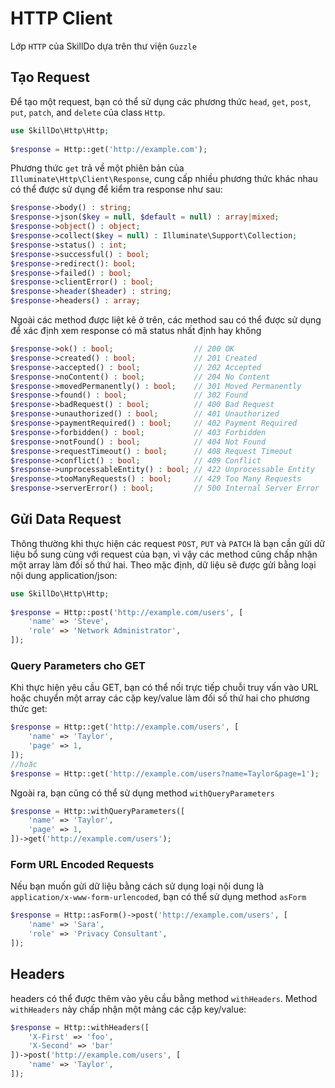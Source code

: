 # HTTP Client
Lớp `HTTP` của SkillDo dựa trên thư viện `Guzzle`
## Tạo Request
Để tạo một request, bạn có thể sử dụng các phương thức `head`, `get`, `post`, `put`, `patch`, and `delete` của class `Http`.
```php
use SkillDo\Http\Http;
 
$response = Http::get('http://example.com');
```

Phương thức `get` trả về một phiên bản của `Illuminate\Http\Client\Response`, 
cung cấp nhiều phương thức khác nhau có thể được sử dụng để kiểm tra response như sau:
```php
$response->body() : string;
$response->json($key = null, $default = null) : array|mixed;
$response->object() : object;
$response->collect($key = null) : Illuminate\Support\Collection;
$response->status() : int;
$response->successful() : bool;
$response->redirect(): bool;
$response->failed() : bool;
$response->clientError() : bool;
$response->header($header) : string;
$response->headers() : array;
```

Ngoài các method được liệt kê ở trên, các method sau có thể được sử dụng để xác định xem response có mã status nhất định hay không
```php
$response->ok() : bool;                  // 200 OK
$response->created() : bool;             // 201 Created
$response->accepted() : bool;            // 202 Accepted
$response->noContent() : bool;           // 204 No Content
$response->movedPermanently() : bool;    // 301 Moved Permanently
$response->found() : bool;               // 302 Found
$response->badRequest() : bool;          // 400 Bad Request
$response->unauthorized() : bool;        // 401 Unauthorized
$response->paymentRequired() : bool;     // 402 Payment Required
$response->forbidden() : bool;           // 403 Forbidden
$response->notFound() : bool;            // 404 Not Found
$response->requestTimeout() : bool;      // 408 Request Timeout
$response->conflict() : bool;            // 409 Conflict
$response->unprocessableEntity() : bool; // 422 Unprocessable Entity
$response->tooManyRequests() : bool;     // 429 Too Many Requests
$response->serverError() : bool;         // 500 Internal Server Error
```

## Gửi Data Request
Thông thường khi thực hiện các request `POST`, `PUT` và `PATCH` là bạn cần gửi dữ liệu bổ sung cùng với request của bạn, 
vì vậy các method cũng chấp nhận một array làm đối số thứ hai. Theo mặc định, dữ liệu sẽ được gửi bằng loại nội dung application/json:

```php
use SkillDo\Http\Http;
 
$response = Http::post('http://example.com/users', [
    'name' => 'Steve',
    'role' => 'Network Administrator',
]);
```

### Query Parameters cho GET
Khi thực hiện yêu cầu GET, bạn có thể nối trực tiếp chuỗi truy vấn vào URL hoặc chuyển một array các cặp key/value làm đối số thứ hai cho phương thức get:
```php
$response = Http::get('http://example.com/users', [
    'name' => 'Taylor',
    'page' => 1,
]);
//hoặc
$response = Http::get('http://example.com/users?name=Taylor&page=1');
```
Ngoài ra, bạn cũng có thể sử dụng method `withQueryParameters`

```php
$response = Http::withQueryParameters([
    'name' => 'Taylor',
    'page' => 1,
])->get('http://example.com/users');
```
### Form URL Encoded Requests
Nếu bạn muốn gửi dữ liệu bằng cách sử dụng loại nội dung là `application/x-www-form-urlencoded`, bạn có thể sử dụng method `asForm`

```php
$response = Http::asForm()->post('http://example.com/users', [
    'name' => 'Sara',
    'role' => 'Privacy Consultant',
]);
```

## Headers
headers có thể được thêm vào yêu cầu bằng method `withHeaders`. Method `withHeaders` này chấp nhận một mảng các cặp key/value:

```php
$response = Http::withHeaders([
    'X-First' => 'foo',
    'X-Second' => 'bar'
])->post('http://example.com/users', [
    'name' => 'Taylor',
]);
```